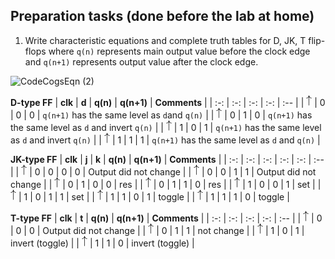 ## Preparation tasks (done before the lab at home)

1. Write characteristic equations and complete truth tables for D, JK, T flip-flops where `q(n)` represents main output value before the clock edge and `q(n+1)` represents output value after the clock edge.
  
  ![CodeCogsEqn (2)](https://user-images.githubusercontent.com/99799946/158491289-c7a66f19-79b3-40c9-b45b-7ccbebb35162.png)


   **D-type FF**
   | **clk** | **d** | **q(n)** | **q(n+1)** | **Comments** |
   | :-: | :-: | :-: | :-: | :-- |
   | ![rising](images/eq_uparrow.png) | 0 | 0 | 0 | `q(n+1)` has the same level as `d`and `q(n)` |
   | ![rising](images/eq_uparrow.png) | 0 | 1 | 0 | `q(n+1)` has the same level as `d` and invert `q(n)` |
   | ![rising](images/eq_uparrow.png) | 1 | 0 | 1 | `q(n+1)` has the same level as `d` and invert `q(n)` |
   | ![rising](images/eq_uparrow.png) | 1 | 1 | 1 | `q(n+1)` has the same level as `d` and  `q(n)` |

   **JK-type FF**
   | **clk** | **j** | **k** | **q(n)** | **q(n+1)** | **Comments** |
   | :-: | :-: | :-: | :-: | :-: | :-- |
   | ![rising](images/eq_uparrow.png) | 0 | 0 | 0 | 0 | Output did not change |
   | ![rising](images/eq_uparrow.png) | 0 | 0 | 1 | 1 | Output did not change |
   | ![rising](images/eq_uparrow.png) | 0 | 1 | 0 | 0 | res |
   | ![rising](images/eq_uparrow.png) | 0 | 1 | 1 | 0 | res |
   | ![rising](images/eq_uparrow.png) | 1 | 0 | 0 | 1 | set |
   | ![rising](images/eq_uparrow.png) | 1 | 0 | 1 | 1 | set |
   | ![rising](images/eq_uparrow.png) | 1 | 1 | 0 | 1 | toggle |
   | ![rising](images/eq_uparrow.png) | 1 | 1 | 1 | 0 | toggle |

   **T-type FF**
   | **clk** | **t** | **q(n)** | **q(n+1)** | **Comments** |
   | :-: | :-: | :-: | :-: | :-- |
   | ![rising](images/eq_uparrow.png) | 0 | 0 | 0 | Output did not change |
   | ![rising](images/eq_uparrow.png) | 0 | 1 | 1 | not change |
   | ![rising](images/eq_uparrow.png) | 1 | 0 | 1 | invert (toggle) |
   | ![rising](images/eq_uparrow.png) | 1 | 1 | 0 | invert (toggle) |

<a name="part1"></a>
